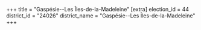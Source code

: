 +++
title = "Gaspésie--Les Îles-de-la-Madeleine"
[extra]
election_id = 44
district_id = "24026"
district_name = "Gaspésie--Les Îles-de-la-Madeleine"
+++
